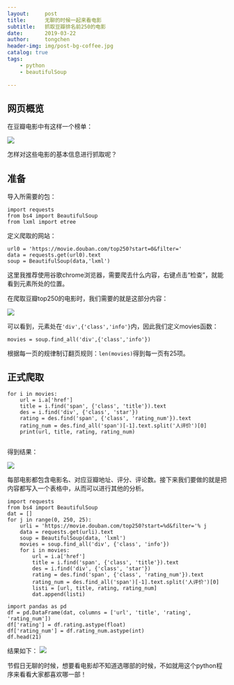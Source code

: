 ```yaml
---
layout:     post
title:      无聊的时候一起来看电影
subtitle:   抓取豆瓣排名前250的电影
date:       2019-03-22
author:     tongchen
header-img: img/post-bg-coffee.jpg
catalog: true
tags:
    - python
    - beautifulSoup
   
---
```



## 网页概览

在豆瓣电影中有这样一个榜单：

![](https://ws3.sinaimg.cn/large/006tNc79ly1g1v2f11uz2j30uh0u0n9c.jpg)


怎样对这些电影的基本信息进行抓取呢？

## 准备

导入所需要的包：

```
import requests
from bs4 import BeautifulSoup
from lxml import etree

```

定义爬取的网站：

```
url0 = 'https://movie.douban.com/top250?start=0&filter='
data = requests.get(url0).text
soup = BeautifulSoup(data,'lxml')

```

这里我推荐使用谷歌chrome浏览器，需要爬去什么内容，右键点击“检查”，就能看到元素所处的位置。

在爬取豆瓣top250的电影时，我们需要的就是这部分内容：

![](https://ws1.sinaimg.cn/large/006tNc79ly1g1v2u785tjj31ef0u04qp.jpg)

可以看到，元素处在`'div',{'class','info'}`内，因此我们定义movies函数：

```
movies = soup.find_all('div',{'class','info'})

```
根据每一页的规律制订翻页规则：`len(movies)`得到每一页有25项。

## 正式爬取

```
for i in movies:
    url = i.a['href']
    title = i.find('span', {'class', 'title'}).text
    des = i.find('div', {'class', 'star'})
    rating = des.find('span', {'class', 'rating_num'}).text
    rating_num = des.find_all('span')[-1].text.split('人评价')[0]
    print(url, title, rating, rating_num)
    
```
得到结果：

![](https://ws3.sinaimg.cn/large/006tNc79ly1g1v31sxfx9j30wo0nyk34.jpg)

每部电影都包含电影名、对应豆瓣地址、评分、评论数。接下来我们要做的就是把内容都写入一个表格中，从而可以进行其他的分析。

```
import requests
from bs4 import BeautifulSoup
dat = []
for j in range(0, 250, 25):
    urli = 'https://movie.douban.com/top250?start=%d&filter='% j
    data = requests.get(urli).text
    soup = BeautifulSoup(data, 'lxml')
    movies = soup.find_all('div', {'class', 'info'})
    for i in movies:
        url = i.a['href']
        title = i.find('span', {'class', 'title'}).text
        des = i.find('div', {'class', 'star'})
        rating = des.find('span', {'class', 'rating_num'}).text
        rating_num = des.find_all('span')[-1].text.split('人评价')[0]
        listi = [url, title, rating, rating_num]
        dat.append(listi)
```

```
import pandas as pd
df = pd.DataFrame(dat, columns = ['url', 'title', 'rating', 'rating_num'])
df['rating'] = df.rating.astype(float)
df['rating_num'] = df.rating_num.astype(int)
df.head(21)

```
结果如下：
![](https://ws4.sinaimg.cn/large/006tNc79ly1g1v37ggtr9j30tw0ziahi.jpg)    

节假日无聊的时候，想要看电影却不知道选哪部的时候，不如就用这个python程序来看看大家都喜欢哪一部！


